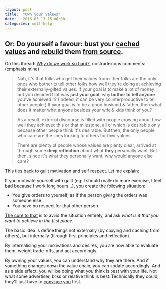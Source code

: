 ```yaml
---
layout: post
title:  "Own your values"
date:   2016-03-13 15:00:00
categories: self-help 
---
```


## Or: Do yourself a favour: bust your [cached values](http://lesswrong.com/lw/k5/cached_thoughts/) and [rebuild](http://lesswrong.com/lw/la/truly_part_of_you/) them [from source](http://lesswrong.com/lw/k7/original_seeing/). 

On this thread: [Why do we work so hard?](https://news.ycombinator.com/item?id=11273301), nostrademons comments: (emphasis mine)

> Nah, it's that folks who get their values from other folks are the only ones who bother to tell other folks how well 
> they're doing at achieving their externally-gifted values. If your goal is to make a lot of money but you decided 
> that was **just your goal**, why **bother to tell anyone** you've achieved it? (Indeed, it can be very counterproductive 
> to tell other people.) If your goal is to be a good husband & father, then what does it matter what anyone besides 
> your wife & kids think of you?
>
> As a result, external discourse is filled with people crowing about how well they achieved this or that milestone, 
> all of which is desirable only because other people think it's desirable. But then, the only people who care are the 
> ones looking to others for their values.
> 
> There are plenty of people whose values are plenty clear, arrived at through some **deep reflection** about what **they** 
> personally want. But then, since it's what they personally want, why would anyone else care?

This ties back to guilt motivation and self respect. Let me explain:

If you motivate yourself with guilt (eg: I should really do more exercise, I feel bad because I work long hours...), you
create the following situation:
 
 - You give orders to yourself, as if the person giving the orders was someone else 
 - You have no respect for that other person

[The cure to that](http://mindingourway.com/not-because-you-should/)
is to avoid the situation entirely, and ask *what is it that you want to achieve in the first place*.

The basic idea is define things not externally (by copying and caching from others), but internally (through first principles
 and reflection).

By internalising your motivations and desires, you are now able to evaluate them, weight trade-offs, and act accordingly. 

By owning your values, you can understand why they are there. And if something changes down the value chain, you can
update accordingly. And as a side effect, you will be doing what *you* think is best with your life. Not what some 
advertiser, boss or relative think is best. Technically they could, they'll just have to
[convince you](http://blog.codinghorror.com/but-you-did-not-persuade-me/) first.